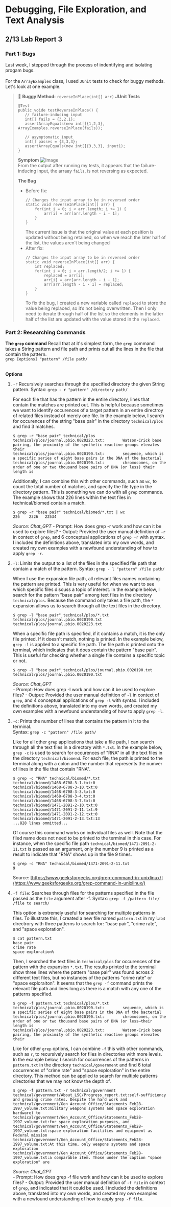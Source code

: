 # Debugging, File Exploration, and Text Analysis

## 2/13 Lab Report 3

### Part 1: Bugs
Last week, I stepped through the process of indentifying and isolating progam bugs.  
<br/>For the `ArrayExamples` class, I used `JUnit` tests to check for buggy methods. Let's look at one example.
> 🔄 **Buggy Method:** `reverseInPlace(int[] arr)`
> **JUnit Tests**
> ```
> @Test
> public voide testReverseInPlace() {
>    // failure-inducing input
>    int[] fails = {3,2,1};
>    assertArrayEquals(new int[]{1,2,3}, ArrayExamples.reverseInPlace(fails));
>
>    // asymptomatic input
>    int[] passes = {3,3,3};
>    assertArrayEquals(new int[]{3,3,3}, input1);
> }
> ```
> 
> **Symptom**
> ![Image](screenshots/bug-symptom.png)  
> From the output after running my tests, it appears that the failure-inducing input, the arraay `fails`, is not reversing as expected.
> 
> **The Bug**
> - Before fix:
>   ```
>   // Changes the input array to be in reversed order
>   static void reverseInPlace(int[] arr) {
>       for(int i = 0; i < arr.length; i += 1) {
>           arr[i] = arr[arr.length - i - 1];
>       }
>   }
>   ```
>   The current issue is that the original value at each position is updated without being retained, so when we reach the later half of the list, the values aren’t being changed
> - After fix:
>   ```
>   // Changes the input array to be in reversed order
>   static void reverseInPlace(int[] arr) {
>       int replaced;
>       for(int i = 0; i < arr.length/2; i += 1) {
>           replaced = arr[i];
>           arr[i] = arr[arr.length - i - 1];
>           arr[arr.length - i - 1] = replaced;
>       }
>   }
>   ```
>   To fix the bug, I created a new variable called `replaced` to store the value being replaced, so it’s not being overwritten. Then I only need to iterate through half of the list so the elements in the latter half of the list are updated with the value stored in the `replaced`.

### Part 2: Researching Commands

**The `grep` command**
Recall that at it's simplest form, the `grep` command takes a String pattern and file path and prints out all the lines in the file that contain the pattern.  
`grep [options] "pattern" /file path/`  

<br/>**Options**
1. `-r` Recursively searches through the specified directory the given String pattern.
   Syntax: `grep - r "pattern" /directory path/`  
   
   For each file that has the pattern in the entire directory, lines that contain the matches are printed out. This is helpful because sometimes we want to identify occurences of a target pattern in an entire directroy of related files instead of merely one file. In the example below, I search for occurences of the string "base pair" in the directory `technical/plos` and find 3 matches.
   ```
   $ grep -r "base pair" technical/plos
   technical/plos/journal.pbio.0020223.txt:        Watson-Crick base pairing, the proximity of the synthetic reactive groups elevates their
   technical/plos/journal.pbio.0020190.txt:        sequence, which is a specific series of eight base pairs in the DNA of the bacterial
   technical/plos/journal.pbio.0020190.txt:        chromosomes, on the order of one or two thousand base pairs of DNA (or less) their length is
   ```
   Additionally, I can combine this with other commands, such as `wc`, to count the total number of matches, and specify the file type in the directory pattern. This is something we can do with all `grep` commands. The example shows that 226 lines within the text files in technical/biomed contain a match.
   ```
   $ grep -r "base pair" technical/biomed/*.txt | wc
   226    2326   22534
   ```
   _Source: Chat_GPT_
       - Prompt: How does grep -r work and how can it be used to explore files?
       - Output: Provided the user manual definition of `-r` in context of `grep`, and 6 conceptual applications of `grep -r` with syntax. I included the definitions above, translated into my own words, and created my own examples with a newfound understanding of how to apply `grep -r`.
  
2. `-l`: Limits the output to a list of the files in the specified file path that contain a match of the pattern.
   Syntax: `grep - l "pattern" /file path/`

   When I use the expansion file path, all relevant files names containing the pattern are printed. This is very useful for when we want to see which specific files discuss a topic of interest. In the example below, I search for the pattern "base pair" among text files in the directory `technical/plos`. Because the command only takes a file path, the `*` expansion allows us to search through all the text files in the directory.
   ```
   $ grep -l "base pair" technical/plos/*.txt
   technical/plos/journal.pbio.0020190.txt
   technical/plos/journal.pbio.0020223.txt
   ```

   When a specific file path is specified, if it contains a match, it is the only file printed. If it doesn't match, nothing is printed. In the example below, `grep -l` is applied to a specific file path. The file path is printed onto the terminal, which indicates that it does contain the pattern "base pair". This is useful for checking whether a single file contains a specific topic or not.
   ```
   $ grep -l "base pair" technical/plos/journal.pbio.0020190.txt
   technical/plos/journal.pbio.0020190.txt
   ```

   _Source: Chat_GPT_ <br/>
       - Prompt: How does grep -l work and how can it be used to explore files?
       - Output: Provided the user manual definition of `-l` in context of `grep`, and 4 conceptual applications of `grep -l` with syntax. I included the definitions above, translated into my own words, and created my own examples with a newfound understanding of how to apply `grep -l`.
   
3. `-c`: Prints the number of lines that contains the pattern in it to the terminal.  
   Syntax: `grep -c "pattern" /file path/`  

   Like for all other `grep` applications that take a file path, I can search through all the text files in a directory with `*.txt`. In the example below, `grep -c` is used to search for occurences of "RNA" in all the text files in the directory `technical/biomend`. For each file, the path is printed to the terminal along with a colon and the number that represents the numver of lines in the file that contain "RNA".
   ```
   $ grep -c "RNA" technical/biomed/*.txt
   technical/biomed/1468-6708-3-1.txt:0
   technical/biomed/1468-6708-3-10.txt:0
   technical/biomed/1468-6708-3-3.txt:0
   technical/biomed/1468-6708-3-4.txt:0
   technical/biomed/1468-6708-3-7.txt:0
   technical/biomed/1471-2091-2-10.txt:0
   technical/biomed/1471-2091-2-11.txt:9
   technical/biomed/1471-2091-2-12.txt:0
   technical/biomed/1471-2091-2-13.txt:13
   ...828 lines ommitted...
   ```
   Of course this command works on individual files as well. Note that the filed name does not need to be printed to the terminal in this case. For instance, when the specific file path `technical/biomed/1471-2091-2-11.txt` is passed as an argument, only the number 9 is printed as a result to indicate that "RNA" shows up in the file 9 times.
   ```
   $ grep -c "RNA" technical/biomed/1471-2091-2-11.txt
   9
   ```
   Source: [https://www.geeksforgeeks.org/grep-command-in-unixlinux/](https://www.geeksforgeeks.org/grep-command-in-unixlinux/)
   
5. `-f file`: Searches through files for the patterns specified in the file passed as the `file` argument after -f. 
   Syntax: `grep -f /pattern file/ /file to search/`

   This option is extremely useful for searching for multiple patterns in files. To illustrate this, I created a new file named `pattern.txt` in my `lab4` directrory with three patterns to search for: "base pair", "crime rate", and "space exploration".
   ```
   $ cat pattern.txt
   base pair
   crime rate
   space exploration%
   ```
   Then, I searched the text files in `technical/plos` for occurences of the pattern with the expansion `*.txt`. The results printed to the terminal show three lines where the pattern "base pair" was found across 2 different text files, but no instances of the patterns "crime rate" or "space exploraiton". It seems that the `grep -f` command prints the relevant file path and lines long as there is a match with any one of the patterns specified.
   ```
   $ grep -f pattern.txt technical/plos/*.txt
   technical/plos/journal.pbio.0020190.txt:        sequence, which is a specific series of eight base pairs in the DNA of the bacterial
   technical/plos/journal.pbio.0020190.txt:        chromosomes, on the order of one or two thousand base pairs of DNA (or less—their length is
   technical/plos/journal.pbio.0020223.txt:        Watson-Crick base pairing, the proximity of the synthetic reactive groups elevates their
   ```
   Like for other `grep` options, I can combine `-f` this with other commands, such as `r`, to recursively search for files in directories with more levels. In the example below, I search for occurrences of the patterns in `pattern.txt` in the directory `technical/government` and find 6 total occurrences of "crime rate" and "space exploration" in the entire directory. This method can be applied to search for multiple patterns directories that we may not know the depth of.
   ```
   $ grep -f pattern.txt -r technical/government
   technical/government/About_LSC/Progress_report.txt:self-sufficiency and growing crime rates. Despite the hard work and
   technical/government/Gen_Account_Office/Statements_Feb28-1997_volume.txt:military weapons systems and space exploration hardware) to
   technical/government/Gen_Account_Office/Statements_Feb28-1997_volume.txt:for space exploration purposes, and
   technical/government/Gen_Account_Office/Statements_Feb28-1997_volume.txt:space exploration facilities and equipment as Federal mission
   technical/government/Gen_Account_Office/Statements_Feb28-1997_volume.txt:At this time, only weapons systems and space exploration
   technical/government/Gen_Account_Office/Statements_Feb28-1997_volume.txt:a comparable item. Those under the caption "space exploration" are
   ```
   _Source: Chat_GPT_ <br/>
       - Prompt: How does grep -f file work and how can it be used to explore files?
       - Output: Provided the user manual definition of `-f file` in context of `grep`, and indicated that it could be used. I included the definitions above, translated into my own words, and created my own examples with a newfound understanding of how to apply `grep -f file`.



